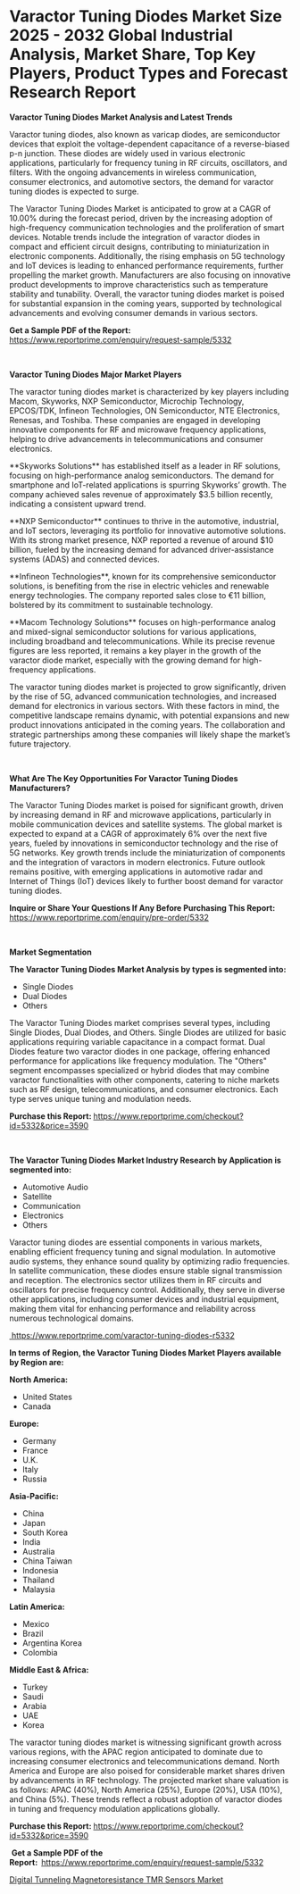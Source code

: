 <p><h1>Varactor Tuning Diodes Market Size 2025 - 2032 Global Industrial Analysis, Market Share, Top Key Players, Product Types and Forecast Research Report</h1></p><p><strong>Varactor Tuning Diodes Market Analysis and Latest Trends</strong></p>
<p><p>Varactor tuning diodes, also known as varicap diodes, are semiconductor devices that exploit the voltage-dependent capacitance of a reverse-biased p-n junction. These diodes are widely used in various electronic applications, particularly for frequency tuning in RF circuits, oscillators, and filters. With the ongoing advancements in wireless communication, consumer electronics, and automotive sectors, the demand for varactor tuning diodes is expected to surge.</p><p>The Varactor Tuning Diodes Market is anticipated to grow at a CAGR of 10.00% during the forecast period, driven by the increasing adoption of high-frequency communication technologies and the proliferation of smart devices. Notable trends include the integration of varactor diodes in compact and efficient circuit designs, contributing to miniaturization in electronic components. Additionally, the rising emphasis on 5G technology and IoT devices is leading to enhanced performance requirements, further propelling the market growth. Manufacturers are also focusing on innovative product developments to improve characteristics such as temperature stability and tunability. Overall, the varactor tuning diodes market is poised for substantial expansion in the coming years, supported by technological advancements and evolving consumer demands in various sectors.</p></p>
<p><strong>Get a Sample PDF of the Report:&nbsp;</strong> <a href="https://www.reportprime.com/enquiry/request-sample/5332?utm_campaign=2188&utm_medium=2&utm_source=Github&utm_content=ia&utm_term=19032025&utm_id=varactor-tuning-diodes">https://www.reportprime.com/enquiry/request-sample/5332</a></p>
<p>&nbsp;</p>
<p><strong>Varactor Tuning Diodes Major Market Players</strong></p>
<p><p>The varactor tuning diodes market is characterized by key players including Macom, Skyworks, NXP Semiconductor, Microchip Technology, EPCOS/TDK, Infineon Technologies, ON Semiconductor, NTE Electronics, Renesas, and Toshiba. These companies are engaged in developing innovative components for RF and microwave frequency applications, helping to drive advancements in telecommunications and consumer electronics.</p><p>**Skyworks Solutions** has established itself as a leader in RF solutions, focusing on high-performance analog semiconductors. The demand for smartphone and IoT-related applications is spurring Skyworks’ growth. The company achieved sales revenue of approximately $3.5 billion recently, indicating a consistent upward trend.</p><p>**NXP Semiconductor** continues to thrive in the automotive, industrial, and IoT sectors, leveraging its portfolio for innovative automotive solutions. With its strong market presence, NXP reported a revenue of around $10 billion, fueled by the increasing demand for advanced driver-assistance systems (ADAS) and connected devices. </p><p>**Infineon Technologies**, known for its comprehensive semiconductor solutions, is benefiting from the rise in electric vehicles and renewable energy technologies. The company reported sales close to €11 billion, bolstered by its commitment to sustainable technology.</p><p>**Macom Technology Solutions** focuses on high-performance analog and mixed-signal semiconductor solutions for various applications, including broadband and telecommunications. While its precise revenue figures are less reported, it remains a key player in the growth of the varactor diode market, especially with the growing demand for high-frequency applications.</p><p>The varactor tuning diodes market is projected to grow significantly, driven by the rise of 5G, advanced communication technologies, and increased demand for electronics in various sectors. With these factors in mind, the competitive landscape remains dynamic, with potential expansions and new product innovations anticipated in the coming years. The collaboration and strategic partnerships among these companies will likely shape the market’s future trajectory.</p></p>
<p>&nbsp;</p>
<p><strong>What Are The Key Opportunities For Varactor Tuning Diodes Manufacturers?</strong></p>
<p><p>The Varactor Tuning Diodes market is poised for significant growth, driven by increasing demand in RF and microwave applications, particularly in mobile communication devices and satellite systems. The global market is expected to expand at a CAGR of approximately 6% over the next five years, fueled by innovations in semiconductor technology and the rise of 5G networks. Key growth trends include the miniaturization of components and the integration of varactors in modern electronics. Future outlook remains positive, with emerging applications in automotive radar and Internet of Things (IoT) devices likely to further boost demand for varactor tuning diodes.</p></p>
<p><strong>Inquire or Share Your Questions If Any Before Purchasing This Report:</strong> <a href="https://www.reportprime.com/enquiry/pre-order/5332?utm_campaign=2188&utm_medium=2&utm_source=Github&utm_content=ia&utm_term=19032025&utm_id=varactor-tuning-diodes">https://www.reportprime.com/enquiry/pre-order/5332</a></p>
<p>&nbsp;</p>
<p><strong>Market Segmentation</strong></p>
<p><strong>The Varactor Tuning Diodes Market Analysis by types is segmented into:</strong></p>
<p><ul><li>Single Diodes</li><li>Dual Diodes</li><li>Others</li></ul></p>
<p><p>The Varactor Tuning Diodes market comprises several types, including Single Diodes, Dual Diodes, and Others. Single Diodes are utilized for basic applications requiring variable capacitance in a compact format. Dual Diodes feature two varactor diodes in one package, offering enhanced performance for applications like frequency modulation. The "Others" segment encompasses specialized or hybrid diodes that may combine varactor functionalities with other components, catering to niche markets such as RF design, telecommunications, and consumer electronics. Each type serves unique tuning and modulation needs.</p></p>
<p><strong>Purchase this Report:&nbsp;</strong><a href="https://www.reportprime.com/checkout?id=5332&price=3590&utm_campaign=2188&utm_medium=2&utm_source=Github&utm_content=ia&utm_term=19032025&utm_id=varactor-tuning-diodes">https://www.reportprime.com/checkout?id=5332&price=3590</a></p>
<p>&nbsp;</p>
<p><strong>The Varactor Tuning Diodes Market Industry Research by Application is segmented into:</strong></p>
<p><ul><li>Automotive Audio</li><li>Satellite</li><li>Communication</li><li>Electronics</li><li>Others</li></ul></p>
<p><p>Varactor tuning diodes are essential components in various markets, enabling efficient frequency tuning and signal modulation. In automotive audio systems, they enhance sound quality by optimizing radio frequencies. In satellite communication, these diodes ensure stable signal transmission and reception. The electronics sector utilizes them in RF circuits and oscillators for precise frequency control. Additionally, they serve in diverse other applications, including consumer devices and industrial equipment, making them vital for enhancing performance and reliability across numerous technological domains.</p></p>
<p><a href="https://www.reportprime.com/varactor-tuning-diodes-r5332?utm_campaign=2188&utm_medium=2&utm_source=Github&utm_content=ia&utm_term=19032025&utm_id=varactor-tuning-diodes">&nbsp;https://www.reportprime.com/varactor-tuning-diodes-r5332</a></p>
<p><strong>In terms of Region, the Varactor Tuning Diodes Market Players available by Region are:</strong></p>
<p>
    <p> <strong> North America: </strong>
        <ul>
            <li>United States</li>
            <li>Canada</li>
        </ul>
        </p> 
    <p> <strong> Europe: </strong>
        <ul>
            <li>Germany</li>
            <li>France</li>
            <li>U.K.</li>
            <li>Italy</li>
            <li>Russia</li>
        </ul>
        </p> 
    <p> <strong> Asia-Pacific: </strong>
        <ul>
            <li>China</li>
            <li>Japan</li>
            <li>South Korea</li>
            <li>India</li>
            <li>Australia</li>
            <li>China Taiwan</li>
            <li>Indonesia</li>
            <li>Thailand</li>
            <li>Malaysia</li>
        </ul>
        </p> 
    <p> <strong> Latin America: </strong>
        <ul>
            <li>Mexico</li>
            <li>Brazil</li>
            <li>Argentina Korea</li>
            <li>Colombia</li>
        </ul>
        </p> 
    <p> <strong> Middle East & Africa: </strong>
        <ul>
            <li>Turkey</li>
            <li>Saudi</li>
            <li>Arabia</li>
            <li>UAE</li>
            <li>Korea</li>
        </ul>
    </p>
    </p>
<p><p>The varactor tuning diodes market is witnessing significant growth across various regions, with the APAC region anticipated to dominate due to increasing consumer electronics and telecommunications demand. North America and Europe are also poised for considerable market shares driven by advancements in RF technology. The projected market share valuation is as follows: APAC (40%), North America (25%), Europe (20%), USA (10%), and China (5%). These trends reflect a robust adoption of varactor diodes in tuning and frequency modulation applications globally.</p></p>
<p><strong>Purchase this Report: </strong><a href="https://www.reportprime.com/checkout?id=5332&price=3590&utm_campaign=2188&utm_medium=2&utm_source=Github&utm_content=ia&utm_term=19032025&utm_id=varactor-tuning-diodes">https://www.reportprime.com/checkout?id=5332&price=3590</a></p>
<p>&nbsp;<strong>Get a Sample PDF of the Report:&nbsp;&nbsp;</strong><a href="https://www.reportprime.com/enquiry/request-sample/5332?utm_campaign=2188&utm_medium=2&utm_source=Github&utm_content=ia&utm_term=19032025&utm_id=varactor-tuning-diodes">https://www.reportprime.com/enquiry/request-sample/5332</a></p>
<p><strong></strong></p>
<p><p><a href="https://github.com/globismark/Market-Research-Report-List-6/blob/main/digital-tunneling-magnetoresistance-tmr-sensors-market.md?utm_campaign=2188&utm_medium=2&utm_source=Github&utm_content=ia&utm_term=19032025&utm_id=varactor-tuning-diodes">Digital Tunneling Magnetoresistance TMR Sensors Market</a></p></p>